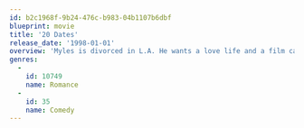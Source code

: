 ```yaml
---
id: b2c1968f-9b24-476c-b983-04b1107b6dbf
blueprint: movie
title: '20 Dates'
release_date: '1998-01-01'
overview: 'Myles is divorced in L.A. He wants a love life and a film career. So he decides to go on 20 dates and find true love in front of a camera, making his first feature. His patient agent, Richard, finds a $60,000 investor, the shadowy Elie. Myles starts his search, sometimes telling his date she''s being filmed, sometimes not. Elie wants sex and titillation, Myles wants it "real." Myles regularly talks with his old film teacher, Robert McKee, who wonders if love is possible in modern life. Half-way through the 20 dates, Myles meets Elisabeth; she''s everything he desires and she likes him. Can he finish the 20 dates, satisfy Elie, and complete his film without losing Elisabeth?'
genres:
  -
    id: 10749
    name: Romance
  -
    id: 35
    name: Comedy
---
```


